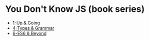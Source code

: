 # You Don't Know JS (book series)
* [1-Up & Going](1-up-&-going.md)
* [4-Types & Grammar](4-types-&-grammar.md)
* [6-ES6 & Beyond](6-es6-&-beyond.md)
